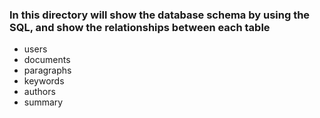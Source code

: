 ### In this directory will show the database schema by using the SQL, and show the relationships between each table
* users
* documents
* paragraphs
* keywords
* authors
* summary
